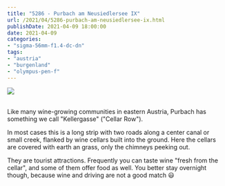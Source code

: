 ```yaml
---
title: "5286 - Purbach am Neusiedlersee IX"
url: /2021/04/5286-purbach-am-neusiedlersee-ix.html
publishDate: 2021-04-09 18:00:00
date: 2021-04-09
categories:
- "sigma-56mm-f1.4-dc-dn"
tags:
- "austria"
- "burgenland"
- "olympus-pen-f"
---
```

<div class="container">
<div class="center"><a target="_blank" href="https://d25zfm9zpd7gm5.cloudfront.net/1200x1200/2019/20190407_113455_lr.jpg"><img class="webfeedsFeaturedVisual" src="https://d25zfm9zpd7gm5.cloudfront.net/0600x0600/2019/20190407_113455_lr.jpg" /></a></div>
</div>
<br />

Like many wine-growing communities in eastern Austria,
Purbach has something we call "Kellergasse" ("Cellar Row").

<a target="_blank" href="https://d25zfm9zpd7gm5.cloudfront.net/1200x1200/2019/20190407_113343_lr.jpg"><img style="margin: 0pt 0px 0pt 10px; float: right;" src="https://d25zfm9zpd7gm5.cloudfront.net/0150x0150/2019/20190407_113343_lr.jpg" alt="" border="0" /></a> In most cases this is a long 
strip with two roads along a center canal or small creek,
flanked by wine cellars built into the ground. Here the
cellars are covered with earth an grass, only the chimneys
peeking out.

They are tourist attractions. Frequently you can taste wine
"fresh from the cellar", and some of them offer food as
well. You better stay overnight though, because wine and
driving are not a good match :smiley:
